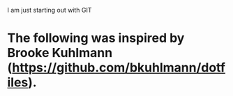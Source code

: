 I am just starting out with GIT

# The following was inspired by Brooke Kuhlmann (https://github.com/bkuhlmann/dotfiles).
